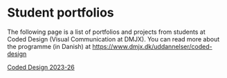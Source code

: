# Student portfolios
The following page is a list of portfolios and projects from students at Coded Design (Visual Communication at DMJX). You can read more about the programme (in Danish) at https://www.dmjx.dk/uddannelser/coded-design

[Coded Design 2023-26](./cd2326/README.md)
